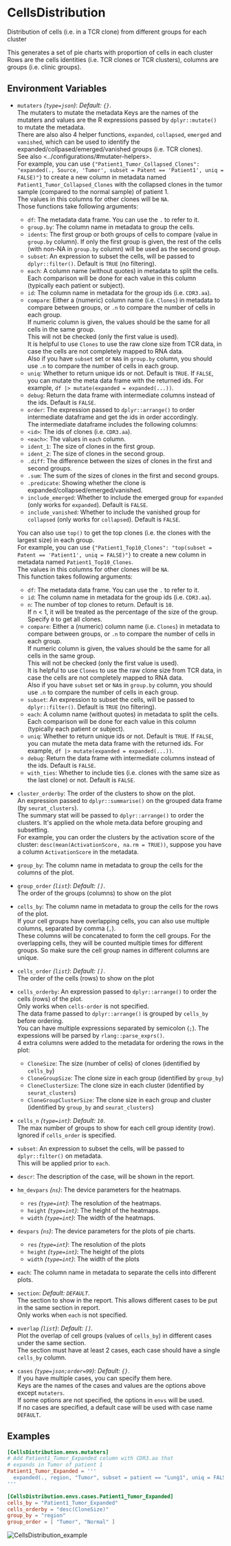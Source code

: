 # CellsDistribution

Distribution of cells (i.e. in a TCR clone) from different groups for each cluster

This generates a set of pie charts with proportion of cells in each cluster
Rows are the cells identities (i.e. TCR clones or TCR clusters), columns
are groups (i.e. clinic groups).<br />

## Environment Variables

- `mutaters` *(`type=json`)*: *Default: `{}`*. <br />
    The mutaters to mutate the metadata
    Keys are the names of the mutaters and values are the R expressions
    passed by `dplyr::mutate()` to mutate the metadata.<br />
    There are also also 4 helper functions, `expanded`, `collapsed`, `emerged` and `vanished`,
    which can be used to identify the expanded/collpased/emerged/vanished groups (i.e. TCR clones).<br />
    See also <../configurations/#mutater-helpers>.<br />
    For example, you can use
    `{"Patient1_Tumor_Collapsed_Clones": "expanded(., Source, 'Tumor', subset = Patent == 'Patient1', uniq = FALSE)"}`
    to create a new column in metadata named `Patient1_Tumor_Collapsed_Clones`
    with the collapsed clones in the tumor sample (compared to the normal sample) of patient 1.<br />
    The values in this columns for other clones will be `NA`.<br />
    Those functions take following arguments:<br />
    * `df`: The metadata data frame. You can use the `.` to refer to it.<br />
    * `group.by`: The column name in metadata to group the cells.<br />
    * `idents`: The first group or both groups of cells to compare (value in `group.by` column). If only the first group is given, the rest of the cells (with non-NA in `group.by` column) will be used as the second group.<br />
    * `subset`: An expression to subset the cells, will be passed to `dplyr::filter()`. Default is `TRUE` (no filtering).<br />
    * `each`: A column name (without quotes) in metadata to split the cells.<br />
    Each comparison will be done for each value in this column (typically each patient or subject).<br />
    * `id`: The column name in metadata for the group ids (i.e. `CDR3.aa`).<br />
    * `compare`: Either a (numeric) column name (i.e. `Clones`) in metadata to compare between groups, or `.n` to compare the number of cells in each group.<br />
    If numeric column is given, the values should be the same for all cells in the same group.<br />
    This will not be checked (only the first value is used).<br />
    It is helpful to use `Clones` to use the raw clone size from TCR data, in case the cells are not completely mapped to RNA data.<br />
    Also if you have `subset` set or `NA`s in `group.by` column, you should use `.n` to compare the number of cells in each group.<br />
    * `uniq`: Whether to return unique ids or not. Default is `TRUE`. If `FALSE`, you can mutate the meta data frame with the returned ids. For example, `df |> mutate(expanded = expanded(...))`.<br />
    * `debug`: Return the data frame with intermediate columns instead of the ids. Default is `FALSE`.<br />
    * `order`: The expression passed to `dplyr::arrange()` to order intermediate dataframe and get the ids in order accordingly.<br />
    The intermediate dataframe includes the following columns:<br />
    * `<id>`: The ids of clones (i.e. `CDR3.aa`).<br />
    * `<each>`: The values in `each` column.<br />
    * `ident_1`: The size of clones in the first group.<br />
    * `ident_2`: The size of clones in the second group.<br />
    * `.diff`: The difference between the sizes of clones in the first and second groups.<br />
    * `.sum`: The sum of the sizes of clones in the first and second groups.<br />
    * `.predicate`: Showing whether the clone is expanded/collapsed/emerged/vanished.<br />
    * `include_emerged`: Whether to include the emerged group for `expanded` (only works for `expanded`). Default is `FALSE`.<br />
    * `include_vanished`: Whether to include the vanished group for `collapsed` (only works for `collapsed`). Default is `FALSE`.<br />

    You can also use `top()` to get the top clones (i.e. the clones with the largest size) in each group.<br />
    For example, you can use
    `{"Patient1_Top10_Clones": "top(subset = Patent == 'Patient1', uniq = FALSE)"}`
    to create a new column in metadata named `Patient1_Top10_Clones`.<br />
    The values in this columns for other clones will be `NA`.<br />
    This function takes following arguments:<br />
    * `df`: The metadata data frame. You can use the `.` to refer to it.<br />
    * `id`: The column name in metadata for the group ids (i.e. `CDR3.aa`).<br />
    * `n`: The number of top clones to return. Default is `10`.<br />
    If n < 1, it will be treated as the percentage of the size of the group.<br />
    Specify `0` to get all clones.<br />
    * `compare`: Either a (numeric) column name (i.e. `Clones`) in metadata to compare between groups, or `.n` to compare the number of cells in each group.<br />
    If numeric column is given, the values should be the same for all cells in the same group.<br />
    This will not be checked (only the first value is used).<br />
    It is helpful to use `Clones` to use the raw clone size from TCR data, in case the cells are not completely mapped to RNA data.<br />
    Also if you have `subset` set or `NA`s in `group.by` column, you should use `.n` to compare the number of cells in each group.<br />
    * `subset`: An expression to subset the cells, will be passed to `dplyr::filter()`. Default is `TRUE` (no filtering).<br />
    * `each`: A column name (without quotes) in metadata to split the cells.<br />
    Each comparison will be done for each value in this column (typically each patient or subject).<br />
    * `uniq`: Whether to return unique ids or not. Default is `TRUE`. If `FALSE`, you can mutate the meta data frame with the returned ids. For example, `df |> mutate(expanded = expanded(...))`.<br />
    * `debug`: Return the data frame with intermediate columns instead of the ids. Default is `FALSE`.<br />
    * `with_ties`: Whether to include ties (i.e. clones with the same size as the last clone) or not. Default is `FALSE`.<br />
- `cluster_orderby`:
    The order of the clusters to show on the plot.<br />
    An expression passed to `dplyr::summarise()` on the grouped data frame (by `seurat_clusters`).<br />
    The summary stat will be passed to `dplyr::arrange()` to order the clusters. It's applied on the whole meta.data before grouping and subsetting.<br />
    For example, you can order the clusters by the activation score of
    the cluster: `desc(mean(ActivationScore, na.rm = TRUE))`, suppose you have a column
    `ActivationScore` in the metadata.<br />
- `group_by`:
    The column name in metadata to group the cells for the columns of the plot.<br />
- `group_order` *(`list`)*: *Default: `[]`*. <br />
    The order of the groups (columns) to show on the plot
- `cells_by`:
    The column name in metadata to group the cells for the rows of the plot.<br />
    If your cell groups have overlapping cells, you can also use multiple columns, separated by comma (`,`).<br />
    These columns will be concatenated to form the cell groups. For the overlapping cells, they will be
    counted multiple times for different groups. So make sure the cell group names in different columns
    are unique.<br />
- `cells_order` *(`list`)*: *Default: `[]`*. <br />
    The order of the cells (rows) to show on the plot
- `cells_orderby`:
    An expression passed to `dplyr::arrange()` to order the cells (rows) of the plot.<br />
    Only works when `cells-order` is not specified.<br />
    The data frame passed to `dplyr::arrange()` is grouped by `cells_by` before ordering.<br />
    You can have multiple expressions separated by semicolon (`;`). The expessions will be parsed by `rlang::parse_exprs()`.<br />
    4 extra columns were added to the metadata for ordering the rows in the plot:<br />
    * `CloneSize`: The size (number of cells) of clones (identified by `cells_by`)
    * `CloneGroupSize`: The clone size in each group (identified by `group_by`)
    * `CloneClusterSize`: The clone size in each cluster (identified by `seurat_clusters`)
    * `CloneGroupClusterSize`: The clone size in each group and cluster (identified by `group_by` and `seurat_clusters`)
- `cells_n` *(`type=int`)*: *Default: `10`*. <br />
    The max number of groups to show for each cell group identity (row).<br />
    Ignored if `cells_order` is specified.<br />
- `subset`:
    An expression to subset the cells, will be passed to `dplyr::filter()` on metadata.<br />
    This will be applied prior to `each`.<br />
- `descr`:
    The description of the case, will be shown in the report.<br />
- `hm_devpars` *(`ns`)*:
    The device parameters for the heatmaps.<br />
    - `res` *(`type=int`)*:
        The resolution of the heatmaps.<br />
    - `height` *(`type=int`)*:
        The height of the heatmaps.<br />
    - `width` *(`type=int`)*:
        The width of the heatmaps.<br />
- `devpars` *(`ns`)*:
    The device parameters for the plots of pie charts.<br />
    - `res` *(`type=int`)*:
        The resolution of the plots
    - `height` *(`type=int`)*:
        The height of the plots
    - `width` *(`type=int`)*:
        The width of the plots
- `each`:
    The column name in metadata to separate the cells into different plots.<br />
- `section`: *Default: `DEFAULT`*. <br />
    The section to show in the report. This allows different cases to be put in the same section in report.<br />
    Only works when `each` is not specified.<br />
- `overlap` *(`list`)*: *Default: `[]`*. <br />
    Plot the overlap of cell groups (values of `cells_by`) in different cases
    under the same section.<br />
    The section must have at least 2 cases, each case should have a single `cells_by` column.<br />
- `cases` *(`type=json;order=99`)*: *Default: `{}`*. <br />
    If you have multiple cases, you can specify them here.<br />
    Keys are the names of the cases and values are the options above except `mutaters`.<br />
    If some options are not specified, the options in `envs` will be used.<br />
    If no cases are specified, a default case will be used with case name `DEFAULT`.<br />

## Examples

```toml
[CellsDistribution.envs.mutaters]
# Add Patient1_Tumor_Expanded column with CDR3.aa that
# expands in Tumor of patient 1
Patient1_Tumor_Expanded = '''
  expanded(., region, "Tumor", subset = patient == "Lung1", uniq = FALSE)
'''

[CellsDistribution.envs.cases.Patient1_Tumor_Expanded]
cells_by = "Patient1_Tumor_Expanded"
cells_orderby = "desc(CloneSize)"
group_by = "region"
group_order = [ "Tumor", "Normal" ]
```

![CellsDistribution_example](../processes/images/CellsDistribution_example.png)

